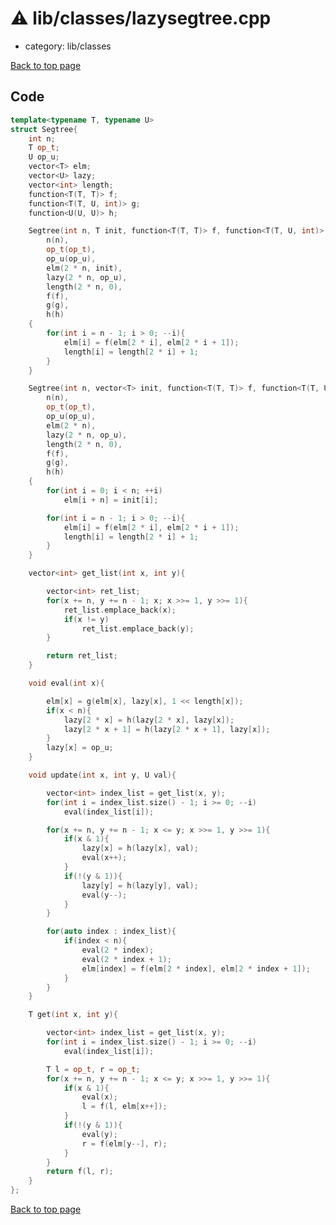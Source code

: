 <!-- mathjax config similar to math.stackexchange -->
<script type="text/javascript" async
  src="https://cdnjs.cloudflare.com/ajax/libs/mathjax/2.7.5/MathJax.js?config=TeX-MML-AM_CHTML">
</script>
<script type="text/x-mathjax-config">
  MathJax.Hub.Config({
    TeX: { equationNumbers: { autoNumber: "AMS" }},
    tex2jax: {
      inlineMath: [ ['$','$'] ],
      processEscapes: true
    },
    "HTML-CSS": { matchFontHeight: false },
    displayAlign: "left",
    displayIndent: "2em"
  });
</script>

<script type="text/javascript" src="https://cdnjs.cloudflare.com/ajax/libs/jquery/3.4.1/jquery.min.js"></script>
<script src="https://cdn.jsdelivr.net/npm/jquery-balloon-js@1.1.2/jquery.balloon.min.js" integrity="sha256-ZEYs9VrgAeNuPvs15E39OsyOJaIkXEEt10fzxJ20+2I=" crossorigin="anonymous"></script>
<script type="text/javascript" src="../../../assets/js/copy-button.js"></script>
<link rel="stylesheet" href="../../../assets/css/copy-button.css" />


# :warning: lib/classes/lazysegtree.cpp
* category: lib/classes


[Back to top page](../../../index.html)



## Code
```cpp
template<typename T, typename U>
struct Segtree{
    int n;
    T op_t;
    U op_u;
    vector<T> elm;
    vector<U> lazy;
    vector<int> length;
    function<T(T, T)> f;
    function<T(T, U, int)> g;
    function<U(U, U)> h;

    Segtree(int n, T init, function<T(T, T)> f, function<T(T, U, int)> g, function<U(U, U)> h, T op_t = T(), U op_u = U()) :
        n(n),
        op_t(op_t),
        op_u(op_u),
        elm(2 * n, init),
        lazy(2 * n, op_u),
        length(2 * n, 0),
        f(f),
        g(g),
        h(h)
    {
        for(int i = n - 1; i > 0; --i){
            elm[i] = f(elm[2 * i], elm[2 * i + 1]);
            length[i] = length[2 * i] + 1;
        }
    }

    Segtree(int n, vector<T> init, function<T(T, T)> f, function<T(T, U, int)> g, function<U(U, U)> h, T op_t = T(), U op_u = U()) :
        n(n),
        op_t(op_t),
        op_u(op_u),
        elm(2 * n),
        lazy(2 * n, op_u),
        length(2 * n, 0),
        f(f),
        g(g),
        h(h)
    {
        for(int i = 0; i < n; ++i)
            elm[i + n] = init[i];

        for(int i = n - 1; i > 0; --i){
            elm[i] = f(elm[2 * i], elm[2 * i + 1]);
            length[i] = length[2 * i] + 1;
        }
    }

    vector<int> get_list(int x, int y){

        vector<int> ret_list;
        for(x += n, y += n - 1; x; x >>= 1, y >>= 1){
            ret_list.emplace_back(x);
            if(x != y)
                ret_list.emplace_back(y);
        }

        return ret_list;
    }

    void eval(int x){

        elm[x] = g(elm[x], lazy[x], 1 << length[x]);
        if(x < n){
            lazy[2 * x] = h(lazy[2 * x], lazy[x]);
            lazy[2 * x + 1] = h(lazy[2 * x + 1], lazy[x]);
        }
        lazy[x] = op_u;
    }

    void update(int x, int y, U val){

        vector<int> index_list = get_list(x, y);
        for(int i = index_list.size() - 1; i >= 0; --i)
            eval(index_list[i]);

        for(x += n, y += n - 1; x <= y; x >>= 1, y >>= 1){
            if(x & 1){
                lazy[x] = h(lazy[x], val);
                eval(x++);
            }
            if(!(y & 1)){
                lazy[y] = h(lazy[y], val);
                eval(y--);
            }
        }

        for(auto index : index_list){
            if(index < n){
                eval(2 * index);
                eval(2 * index + 1);
                elm[index] = f(elm[2 * index], elm[2 * index + 1]);
            }
        }
    }

    T get(int x, int y){

        vector<int> index_list = get_list(x, y);
        for(int i = index_list.size() - 1; i >= 0; --i)
            eval(index_list[i]);

        T l = op_t, r = op_t;
        for(x += n, y += n - 1; x <= y; x >>= 1, y >>= 1){
            if(x & 1){
                eval(x);
                l = f(l, elm[x++]);
            }
            if(!(y & 1)){
                eval(y);
                r = f(elm[y--], r);
            }
        }
        return f(l, r);
    }
};


```

[Back to top page](../../../index.html)

